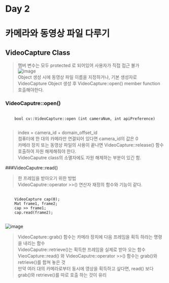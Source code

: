 Day 2
====

# 카메라와 동영상 파일 다루기

## VideoCapture Class
> 멤버 변수는 모두 protected 로 되어있어 사용자가 직접 접근 불가<br>
![image](https://github.com/god102104/openCV_Practice/assets/43011129/dccbad72-9575-480b-a33f-5fb464ffe2b6)<br>
> Object 생성 시에 동영상 파일 이름을 지정하거나, 기본 생성자로 VideoCapture Object 생성 후 VideoCapture::open() member function 호출해야한다.


### VideoCaputre::open()
<pre>
  <code>
    bool cv::VideoCapture::open	(int cameraNum, int apiPreference)	
  </code>
</pre>
> index = camera_id + domain_offset_id <br>
> 컴퓨터에 한 대의 카메라만 연결되어 있다면 camera_id의 값은 0 <br>
> 카메라 장치 또는 동영상 파일의 사용이 끝나면 VideoCapture::release() 함수 호출하여 자원 해제해줘야 한다. <br>
> VideoCaputre class의 소멸자에도 자원 해제하는 부분이 있긴 함.<br>

###VideoCaputre::read()
> 한 프레임을 받아오기 위한 방법 <br>
> VideoCaputre::operator >>() 연산자 재정의 함수와 기능이 같다. <br>
<pre>
  <code>
    VideoCapture cap(0);
    Mat frame1, frame2;
    cap >> frame1;
    cap.read(frame2);
  </code>
</pre>
![image](https://github.com/god102104/openCV_Practice/assets/43011129/3f1e2e2a-aaa0-4576-a0d8-c416fb425c4e)

> VideoCapture::grab() 함수는 카메라 장치에 다음 프레임을 획득 하라는 명령을 내리는 함수 <br>
> VideoCaputre::retrieve()는 획득한 프레임을 실제로 받아 오는 함수 <br>
> VieoCapture::read() 와 VideoCaputre::operator >>() 함수는 grab()와 retrieve()를 합쳐 놓은 것 <br>
> 만약 여러 대의 카메라로부터 동시에 영상을 획득하고 싶다면, read() 보다 grab()와 retrieve()를 따로 호출 하는 것이 유리 <br>
